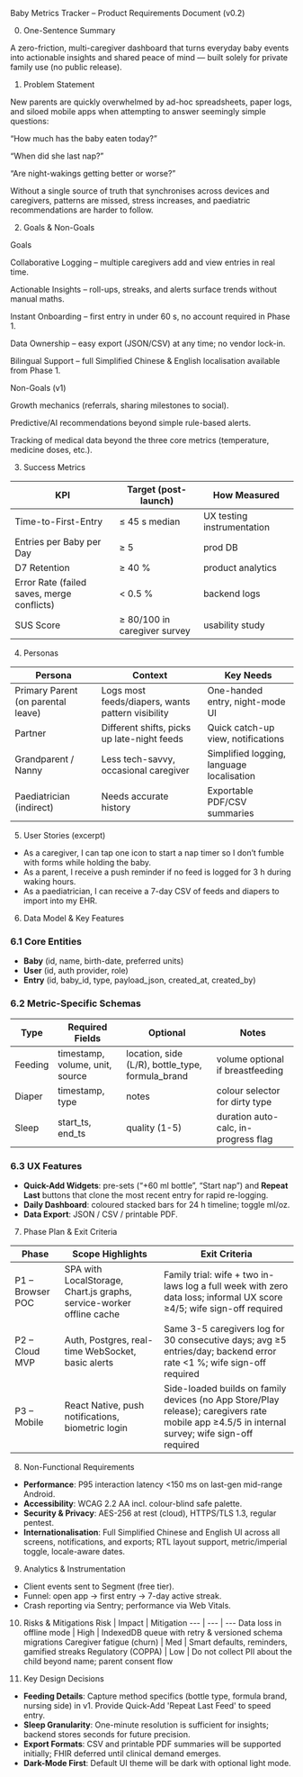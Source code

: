 Baby Metrics Tracker – Product Requirements Document (v0.2)

0. One-Sentence Summary

A zero-friction, multi-caregiver dashboard that turns everyday baby events into actionable insights and shared peace of mind — built solely for private family use (no public release).

1. Problem Statement

New parents are quickly overwhelmed by ad-hoc spreadsheets, paper logs, and siloed mobile apps when attempting to answer seemingly simple questions:

“How much has the baby eaten today?”

“When did she last nap?”

“Are night-wakings getting better or worse?”

Without a single source of truth that synchronises across devices and caregivers, patterns are missed, stress increases, and paediatric recommendations are harder to follow.

2. Goals & Non-Goals

Goals

Collaborative Logging – multiple caregivers add and view entries in real time.

Actionable Insights – roll-ups, streaks, and alerts surface trends without manual maths.

Instant Onboarding – first entry in under 60 s, no account required in Phase 1.

Data Ownership – easy export (JSON/CSV) at any time; no vendor lock-in.

Bilingual Support – full Simplified Chinese & English localisation available from Phase 1.

Non-Goals (v1)

Growth mechanics (referrals, sharing milestones to social).

Predictive/AI recommendations beyond simple rule-based alerts.

Tracking of medical data beyond the three core metrics (temperature, medicine doses, etc.).

3. Success Metrics

| KPI                                        | Target (post-launch)         | How Measured               |
| ------------------------------------------ | ---------------------------- | -------------------------- |
| Time-to-First-Entry                        | ≤ 45 s median                | UX testing instrumentation |
| Entries per Baby per Day                   | ≥ 5                          | prod DB                    |
| D7 Retention                               | ≥ 40 %                       | product analytics          |
| Error Rate (failed saves, merge conflicts) | < 0.5 %                      | backend logs               |
| SUS Score                                  | ≥ 80/100 in caregiver survey | usability study            |

4. Personas

| Persona                            | Context                                           | Key Needs                                 |
| ---------------------------------- | ------------------------------------------------- | ----------------------------------------- |
| Primary Parent (on parental leave) | Logs most feeds/diapers, wants pattern visibility | One-handed entry, night-mode UI           |
| Partner                            | Different shifts, picks up late-night feeds       | Quick catch-up view, notifications        |
| Grandparent / Nanny                | Less tech-savvy, occasional caregiver             | Simplified logging, language localisation |
| Paediatrician (indirect)           | Needs accurate history                            | Exportable PDF/CSV summaries              |

5. User Stories (excerpt)

- As a caregiver, I can tap one icon to start a nap timer so I don’t fumble with forms while holding the baby.
- As a parent, I receive a push reminder if no feed is logged for 3 h during waking hours.
- As a paediatrician, I can receive a 7-day CSV of feeds and diapers to import into my EHR.

6. Data Model & Key Features

### 6.1 Core Entities

- **Baby** (id, name, birth-date, preferred units)
- **User** (id, auth provider, role)
- **Entry** (id, baby_id, type, payload_json, created_at, created_by)

### 6.2 Metric-Specific Schemas

| Type    | Required Fields                 | Optional                                         | Notes                                |
| ------- | ------------------------------- | ------------------------------------------------ | ------------------------------------ |
| Feeding | timestamp, volume, unit, source | location, side (L/R), bottle_type, formula_brand | volume optional if breastfeeding     |
| Diaper  | timestamp, type                 | notes                                            | colour selector for dirty type       |
| Sleep   | start_ts, end_ts                | quality (1-5)                                    | duration auto-calc, in-progress flag |

### 6.3 UX Features

- **Quick-Add Widgets**: pre-sets (“+60 ml bottle”, “Start nap”) and **Repeat Last** buttons that clone the most recent entry for rapid re-logging.
- **Daily Dashboard**: coloured stacked bars for 24 h timeline; toggle ml/oz.
- **Data Export**: JSON / CSV / printable PDF.

7. Phase Plan & Exit Criteria

| Phase            | Scope Highlights                                                     | Exit Criteria                                                                                                                                  |
| ---------------- | -------------------------------------------------------------------- | ---------------------------------------------------------------------------------------------------------------------------------------------- |
| P1 – Browser POC | SPA with LocalStorage, Chart.js graphs, service-worker offline cache | Family trial: wife + two in-laws log a full week with zero data loss; informal UX score ≥4/5; wife sign-off required                           |
| P2 – Cloud MVP   | Auth, Postgres, real-time WebSocket, basic alerts                    | Same 3-5 caregivers log for 30 consecutive days; avg ≥5 entries/day; backend error rate <1 %; wife sign-off required                           |
| P3 – Mobile      | React Native, push notifications, biometric login                    | Side-loaded builds on family devices (no App Store/Play release); caregivers rate mobile app ≥4.5/5 in internal survey; wife sign-off required |

8. Non-Functional Requirements

- **Performance**: P95 interaction latency <150 ms on last-gen mid-range Android.
- **Accessibility**: WCAG 2.2 AA incl. colour-blind safe palette.
- **Security & Privacy**: AES-256 at rest (cloud), HTTPS/TLS 1.3, regular pentest.
- **Internationalisation**: Full Simplified Chinese and English UI across all screens, notifications, and exports; RTL layout support, metric/imperial toggle, locale-aware dates.

9. Analytics & Instrumentation

- Client events sent to Segment (free tier).
- Funnel: open app → first entry → 7-day active streak.
- Crash reporting via Sentry; performance via Web Vitals.

10. Risks & Mitigations
    Risk | Impact | Mitigation
    --- | --- | ---
    Data loss in offline mode | High | IndexedDB queue with retry & versioned schema migrations
    Caregiver fatigue (churn) | Med | Smart defaults, reminders, gamified streaks
    Regulatory (COPPA) | Low | Do not collect PII about the child beyond name; parent consent flow

11. Key Design Decisions

- **Feeding Details**: Capture method specifics (bottle type, formula brand, nursing side) in v1. Provide Quick-Add 'Repeat Last Feed' to speed entry.
- **Sleep Granularity**: One-minute resolution is sufficient for insights; backend stores seconds for future precision.
- **Export Formats**: CSV and printable PDF summaries will be supported initially; FHIR deferred until clinical demand emerges.
- **Dark-Mode First**: Default UI theme will be dark with optional light mode.
